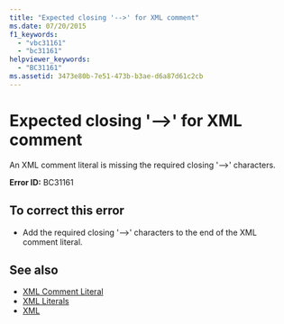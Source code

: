 ```yaml
---
title: "Expected closing '-->' for XML comment"
ms.date: 07/20/2015
f1_keywords: 
  - "vbc31161"
  - "bc31161"
helpviewer_keywords: 
  - "BC31161"
ms.assetid: 3473e80b-7e51-473b-b3ae-d6a87d61c2cb
---
```

# Expected closing '-->' for XML comment
An XML comment literal is missing the required closing '-->' characters.  
  
 **Error ID:** BC31161  
  
## To correct this error  
  
- Add the required closing '-->' characters to the end of the XML comment literal.  
  
## See also

- [XML Comment Literal](../../visual-basic/language-reference/xml-literals/xml-comment-literal.md)
- [XML Literals](../../visual-basic/language-reference/xml-literals/index.md)
- [XML](../../visual-basic/programming-guide/language-features/xml/index.md)
